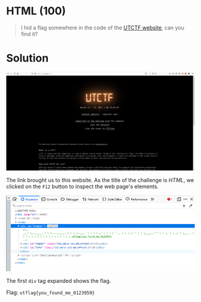 # HTML (100)

> I hid a flag somewhere in the code of the [UTCTF website](https://www.isss.io/utctf/), can you find it?


# Solution

![Image of website](https://github.com/bombunx/CTFs/blob/master/utctf-d4ddy_p0k0_p4nts/Beginner/HTML/UTCTF%20Website.PNG)

The link brought us to this website. As the title of the challenge is *HTML*, we clicked on the `F12` button to inspect the web page's elements. 

![Image of flag](https://github.com/bombunx/CTFs/blob/master/utctf-d4ddy_p0k0_p4nts/Beginner/HTML/Flag.PNG)

The first `div` tag expanded shows the flag.

Flag: `utflag{you_found_me_0123959}`

